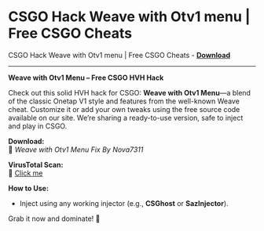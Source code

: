 <h1>CSGO Hack Weave with Otv1 menu | Free CSGO Cheats</h1>

CSGO Hack Weave with Otv1 menu | Free CSGO Cheats - **[Download](https://www.dlgram.com/public/files/api.php?shortened=GW9urw)**


<hr>


**Weave with Otv1 Menu – Free CSGO HVH Hack**  

Check out this solid HVH hack for CSGO: **Weave with Otv1 Menu**—a blend of the classic Onetap V1 style and features from the well-known Weave cheat. Customize it or add your own tweaks using the free source code available on our site. We’re sharing a ready-to-use version, safe to inject and play in CSGO.  

**Download:**  
🔗 *Weave with Otv1 Menu Fix By Nova7311*  

**VirusTotal Scan:**  
📌 [Click me](Link)  

**How to Use:**  
- Inject using any working injector (e.g., **CSGhost** or **SazInjector**).  

Grab it now and dominate! 🚀